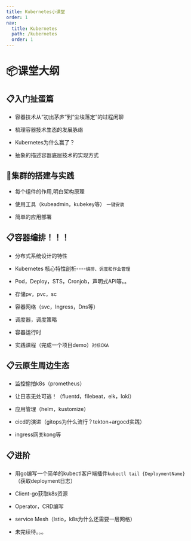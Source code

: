 ```yaml
---
title: Kubernetes小课堂
order: 1
nav:
  title: Kubernetes
  path: /kubernetes
  order: 1
---
```


# 📦课堂大纲



## 📋入门扯蛋篇

- 容器技术从“初出茅庐”到“尘埃落定”的过程闲聊

- 梳理容器技术生态的发展脉络

- Kubernetes为什么赢了？

- 抽象的描述容器底层技术的实现方式


## 🔨集群的搭建与实践

- 每个组件的作用,明白架构原理

- 使用工具（kubeadmin，kubekey等） `一键安装`

- 简单的应用部署


## 📋容器编排！！！

- 分布式系统设计的特性

- Kubernetes 核心特性剖析----`编排、调度和作业管理`

- Pod，Deploy，STS，Cronjob，声明式API等。。

- 存储pv，pvc，sc

- 容器网络（svc，Ingress，Dns等）

- 调度器，调度策略

- 容器运行时

- 实践课程（完成一个项目demo）`对标CKA`


## 📋云原生周边生态

- 监控偷拍k8s（prometheus）

- 让日志无处可逃！（fluentd，filebeat，elk，loki）

- 应用管理（helm，kustomize）

- cicd的演进（gitops为什么流行？tekton+argocd实践）

- ingress网关kong等

## 📋进阶



- 用go编写一个简单的kubectl客户端插件`kubectl tail {DeploymentName}`（获取deployment日志）


- Client-go获取k8s资源


- Operator，CRD编写

- service Mesh（Istio，k8s为什么还需要一层网格）

- 未完续待。。。